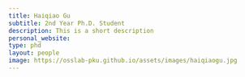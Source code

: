 ```yaml
---
title: Haiqiao Gu
subtitle: 2nd Year Ph.D. Student
description: This is a short description
personal_website: 
type: phd
layout: people
image: https://osslab-pku.github.io/assets/images/haiqiaogu.jpg 
---
```

